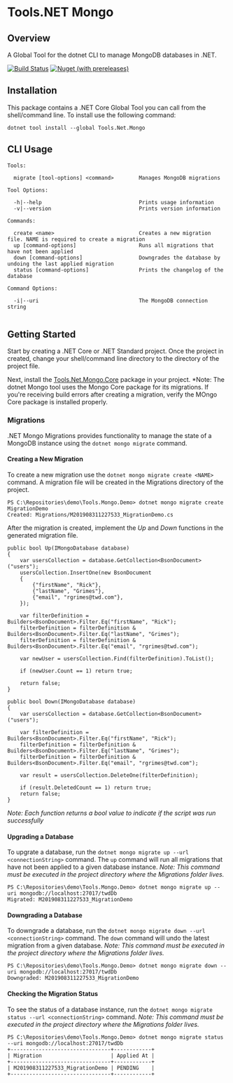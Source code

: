 # Tools.NET Mongo

## Overview

A Global Tool for the dotnet CLI to manage MongoDB databases in .NET.

[![Build Status](https://dev.azure.com/councildevelopment/Dot%20Net%20Mongo/_apis/build/status/ndichiaro.dotnet-mongo?branchName=master)](https://dev.azure.com/councildevelopment/Dot%20Net%20Mongo/_build/latest?definitionId=5&branchName=master) [![Nuget (with prereleases)](https://img.shields.io/nuget/vpre/Tools.Net.Mongo)](https://www.nuget.org/packages/Tools.Net.Mongo)

## Installation

This package contains a .NET Core Global Tool you can call from the shell/command line. To install use the following command:

```
dotnet tool install --global Tools.Net.Mongo
```

## CLI Usage

```
Tools:
  
  migrate [tool-options] <command>        Manages MongoDB migrations

Tool Options:

  -h|--help                               Prints usage information
  -v|--version                            Prints version information

Commands:

  create <name>                           Creates a new migration file. NAME is required to create a migration
  up [command-options]                    Runs all migrations that have not been applied   
  down [command-options]                  Downgrades the database by undoing the last applied migration
  status [command-options]                Prints the changelog of the database
  
Command Options:
  
  -i|--uri                                The MongoDB connection string
  
```

## Getting Started

Start by creating a .NET Core or .NET Standard project. Once the project in created, change your shell/command line directory to the directory of the project file.

Next, install the [Tools.Net.Mongo.Core](https://github.com/ndichiaro/dotnet-mongo/blob/master/src/Tools.Net.Mongo.Core) package in your project. *Note: The dotnet Mongo tool uses the Mongo Core package for its migrations. If you're receiving build errors after creating a migration, verify the MOngo Core package is installed properly.

### Migrations

.NET Mongo Migrations provides functionality to manage the state of a MongoDB instance using the `dotnet mongo migrate` command.

#### Creating a New Migration
To create a new migration use the `dotnet mongo migrate create <NAME>` command. A migration file will be created in the Migrations directory of the project.

```
PS C:\Repositories\demo\Tools.Mongo.Demo> dotnet mongo migrate create MigrationDemo
Created: Migrations/M201908311227533_MigrationDemo.cs
```

After the migration is created, implement the *Up* and *Down* functions in the generated migration file. 

```
public bool Up(IMongoDatabase database)
{
    var usersCollection = database.GetCollection<BsonDocument>("users");
    usersCollection.InsertOne(new BsonDocument
    {
        {"firstName", "Rick"},
        {"lastName", "Grimes"},
        {"email", "rgrimes@twd.com"},
    });

    var filterDefinition = Builders<BsonDocument>.Filter.Eq("firstName", "Rick");
    filterDefinition = filterDefinition & Builders<BsonDocument>.Filter.Eq("lastName", "Grimes");
    filterDefinition = filterDefinition & Builders<BsonDocument>.Filter.Eq("email", "rgrimes@twd.com");

    var newUser = usersCollection.Find(filterDefinition).ToList();

    if (newUser.Count == 1) return true;

    return false;
}
```

```
public bool Down(IMongoDatabase database)
{
    var usersCollection = database.GetCollection<BsonDocument>("users");

    var filterDefinition = Builders<BsonDocument>.Filter.Eq("firstName", "Rick");
    filterDefinition = filterDefinition & Builders<BsonDocument>.Filter.Eq("lastName", "Grimes");
    filterDefinition = filterDefinition & Builders<BsonDocument>.Filter.Eq("email", "rgrimes@twd.com");

    var result = usersCollection.DeleteOne(filterDefinition);

    if (result.DeletedCount == 1) return true;
    return false;
}
```

*Note: Each function returns a bool value to indicate if the script was run successfully*

#### Upgrading a Database

To upgrate a database, run the `dotnet mongo migrate up --url <connectionString>` command. The `up` command will run all migrations that have not been applied to a given database instance. *Note: This command must be executed in the project directory where the Migrations folder lives.*

```
PS C:\Repositories\demo\Tools.Mongo.Demo> dotnet mongo migrate up --uri mongodb://localhost:27017/twdDb
Migrated: M201908311227533_MigrationDemo
```

#### Downgrading a Database

To downgrade a database, run the `dotnet mongo migrate down --url <connectionString>` command. The `down` command will undo the latest migration from a given database. *Note: This command must be executed in the project directory where the Migrations folder lives.*

```
PS C:\Repositories\demo\Tools.Mongo.Demo> dotnet mongo migrate down --uri mongodb://localhost:27017/twdDb
Downgraded: M201908311227533_MigrationDemo
```

#### Checking the Migration Status

To see the status of a database instance, run the `dotnet mongo migrate status --url <connectionString>` command. *Note: This command must be executed in the project directory where the Migrations folder lives.*

```
PS C:\Repositories\demo\Tools.Mongo.Demo> dotnet mongo migrate status --uri mongodb://localhost:27017/twdDb
+--------------------------------+------------+
| Migration                      | Applied At |
+--------------------------------+------------+
| M201908311227533_MigrationDemo | PENDING    |
+--------------------------------+------------+
```
